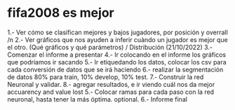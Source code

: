 # fifa2008 es mejor
 1.- Ver cómo se clasifican mejores y bajos jugadores, por posición y overrall /n
 2.- Ver gráficos que nos ayuden a inferir cuàndo un jugador es mejor que el otro. (Qué gráficos y qué parámetros) / Distribución (21/10/2022)
 3.- Comenzar el informe a presentar 
 4.- Ir colocando en el informe los gráficos que podríamos ir sacando
 5.- Ir etiquedando los datos, colocar los csv para cada conversión de datos que se irá haciendo 
 6.- realizar la segmentación de datos 80% para train, 10% develop, 10% test. 
 7.- Construir la red Neuronal y validar. 
 8.- agregar resultados, e ir viendo cuál nos da mejor accuarency and value lost
 5.- Colocar ramas para cada paso con la red neuronal, hasta tener la más óptima. optional.
 6.- Informe final
 
 
 
 

